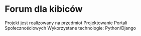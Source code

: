 # Forum dla kibiców
Projekt jest realizowany na przedmiot Projektowanie Portali Społecznościowych
Wykorzystane technologie: Python/Django
